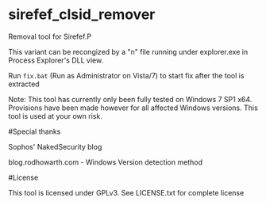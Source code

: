 sirefef_clsid_remover
=====================

Removal tool for Sirefef.P

This variant can be recongized by a "n" file running under explorer.exe in Process Explorer's DLL view.

Run ```fix.bat``` (Run as Administrator on Vista/7) to start fix after the tool is extracted

Note: This tool has currently only been fully tested on Windows 7 SP1 x64. Provisions have been made however for all affected Windows versions. This tool is used at your own risk.

#Special thanks

Sophos' NakedSecurity blog

blog.rodhowarth.com - Windows Version detection method

#License

This tool is licensed under GPLv3. See LICENSE.txt for complete license